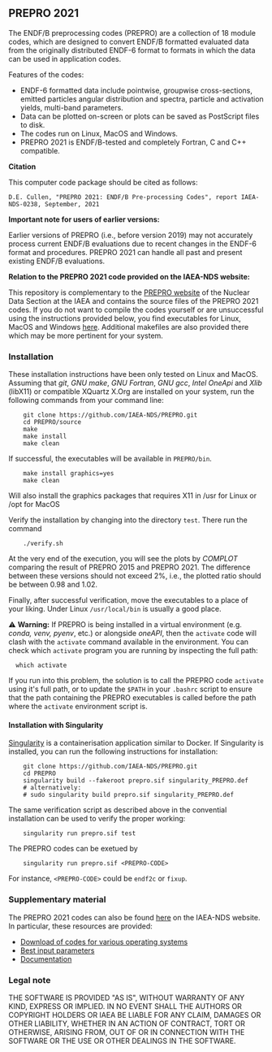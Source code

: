 ## PREPRO 2021

The ENDF/B preprocessing codes (PREPRO) are a collection of 18 module codes,
which are designed to convert ENDF/B formatted evaluated data from
the originally distributed ENDF-6 format to formats in which the data can be used in
application codes.

Features of the codes:
- ENDF-6 formatted data include pointwise, groupwise cross-sections,
  emitted particles angular distribution and spectra, particle and activation
  yields, multi-band parameters.
- Data can be plotted on-screen or plots can be saved as PostScript files to disk.
- The codes run on Linux, MacOS and Windows.
- PREPRO 2021 is ENDF/B-tested and completely Fortran, C and C++ compatible.


**Citation**

This computer code package should be cited as follows:

```
D.E. Cullen, "PREPRO 2021: ENDF/B Pre-processing Codes", report IAEA-NDS-0238, September, 2021
```


**Important note for users of earlier versions:**

Earlier versions of PREPRO (i.e., before version 2019) may not accurately
process current ENDF/B evaluations due to recent changes in the ENDF-6
format and procedures.
PREPRO 2021 can handle all past and present existing ENDF/B evaluations.

**Relation to the PREPRO 2021 code provided on the IAEA-NDS website:**

This repository is complementary to the [PREPRO website][PREPRO2021-website]
of the Nuclear Data Section at the IAEA
and contains the source files of the PREPRO 2021 codes.
If you do not want to compile the codes yourself or are unsuccessful using the
instructions provided below, you find executables
for Linux, MacOS and Windows [here][PREPRO2021-codes]. Additional
makefiles are also provided there which may be more pertinent for your
system.

### Installation

These installation instructions have been only tested on Linux and MacOS.
Assuming that *git*, *GNU make*, *GNU Fortran*, *GNU gcc*, *Intel OneApi* 
and *Xlib* (libX11) or compatible XQuartz X.Org are installed on your system, 
run the following commands from your command line:
```
    git clone https://github.com/IAEA-NDS/PREPRO.git
    cd PREPRO/source
    make
    make install
    make clean
```
If successful, the executables will be available in `PREPRO/bin`.

```
    make install graphics=yes
    make clean
```
Will also install the graphics packages that requires X11 in /usr for Linux or
/opt for MacOS

Verify the installation by changing into the directory `test`.
There run the command
```
    ./verify.sh
```
At the very end of the execution, you will see the plots by
*COMPLOT* comparing the result of PREPRO 2015 and PREPRO 2021.
The difference between these
versions should not exceed 2%, i.e., the plotted ratio should
be between 0.98 and 1.02.

Finally, after successful verification, move the executables to
a place of your liking. Under Linux `/usr/local/bin` is usually
a good place.


:warning: **Warning:**  If PREPRO is being installed in a virtual environment (e.g. *conda, venv, pyenv*, etc.) or alongside *oneAPI*, then the `activate` code will clash with the `activate` command available in the environment. You can check which `activate` program you are running by inspecting the full path:
```
  which activate
```
If you run into this problem, the solution is to call the PREPRO code `activate` using it's full path, or to update the `$PATH` in your `.bashrc` script to ensure that the path containing the PREPRO executables is called before the path where the `activate` environment script is.


#### Installation with Singularity

[Singularity] is a containerisation application similar to Docker.
If Singularity is installed, you can run the following instructions
for installation:
```
    git clone https://github.com/IAEA-NDS/PREPRO.git
    cd PREPRO
    singularity build --fakeroot prepro.sif singularity_PREPRO.def
    # alternatively:
    # sudo singularity build prepro.sif singularity_PREPRO.def
```
The same verification script as described above in the convential
installation can be used to verify the proper working:
```
    singularity run prepro.sif test
```

The PREPRO codes can be exetued by
```
    singularity run prepro.sif <PREPRO-CODE>
```
For instance, `<PREPRO-CODE>` could be `endf2c` or `fixup`.

[Singularity]: https://sylabs.io/

### Supplementary material

The PREPRO 2021 codes can also be found [here][PREPRO2021-website]
on the IAEA-NDS website. In particular, these resources are provided:
- [Download of codes for various operating systems][PREPRO2021-codes]
- [Best input parameters][PREPRO2021-best-parameters]
- [Documentation][PREPRO2021-documentation]

[PREPRO2021-website]: https://www-nds.iaea.org/public/endf/prepro/
[PREPRO2021-codes]: https://www-nds.iaea.org/public/endf/prepro/ask4code.html
[PREPRO2021-best-parameters]: https://www-nds.iaea.org/public/endf/prepro/ask4best.html
[PREPRO2021-documentation]: https://www-nds.iaea.org/public/endf/prepro/DOCUMENT/ask4docs.html


### Legal note

THE SOFTWARE IS PROVIDED "AS IS", WITHOUT WARRANTY OF ANY KIND, EXPRESS OR
IMPLIED. IN NO EVENT SHALL THE AUTHORS OR COPYRIGHT HOLDERS OR IAEA BE LIABLE
FOR ANY CLAIM, DAMAGES OR OTHER LIABILITY, WHETHER IN AN ACTION OF CONTRACT,
TORT OR OTHERWISE, ARISING FROM, OUT OF OR IN CONNECTION WITH THE SOFTWARE 
OR THE USE OR OTHER DEALINGS IN THE SOFTWARE.
